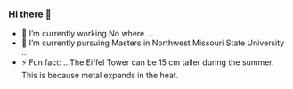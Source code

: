 ### Hi there 👋

- 🔭 I’m currently working No where ...
- 🌱 I’m currently pursuing Masters in Northwest Missouri State University ..
- ⚡ Fun fact: ...The Eiffel Tower can be 15 cm taller during the summer. This is because metal expands in the heat.

